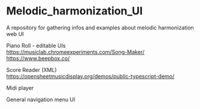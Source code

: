 # Melodic_harmonization_UI
A repository for gathering infos and examples about melodic harmonization web UI

Piano Roll - editable UIs <br>
https://musiclab.chromeexperiments.com/Song-Maker/ <br>
https://www.beepbox.co/ <br>

Score Reader (XML)<br>
https://opensheetmusicdisplay.org/demos/public-typescript-demo/ <br>

Midi player<br>

General navigation menu UI<br>
